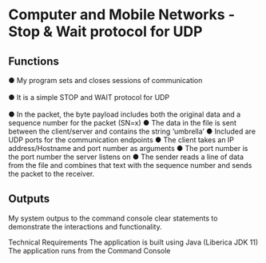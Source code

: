 <h1>Computer and Mobile Networks - Stop & Wait protocol for UDP</h1>


<h2>Functions</h2>

<body> ● My program sets and closes sessions of communication</body><br><br>

<body>● It is a simple STOP and WAIT protocol for UDP</body><br><br>

<body>● In the packet, the byte payload includes both the original data and a sequence number for the packet (SN=x) </body>
  
<body>● The data in the file is sent between the client/server and contains the string ‘umbrella’ </body>
  
<body>● Included are UDP ports for the communication endpoints </body>
  
<body>● The client takes an IP address/Hostname and port number as arguments </body>

<body>● The port number is the port number the server listens on </body>

<body>● The sender reads a line of data from the file and combines that text with the sequence number and sends the packet to the receiver. </body>

<h2> Outputs </h2>
My system outpus to the command console clear statements to demonstrate
the interactions and functionality.

Technical Requirements
The application is built using Java (Liberica JDK 11)
The application runs from the Command Console </body>









